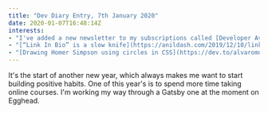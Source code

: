 ```yaml
---
title: "Dev Diary Entry, 7th January 2020"
date: 2020-01-07T16:48:14Z
interests:
- "I've added a new newsletter to my subscriptions called [Developer Avocados](https://developeravocados.net/). It's targetted towards developer advocates but I'm picking up lots of useful links about public speaking"
- "[“Link In Bio” is a slow knife](https://anildash.com/2019/12/10/link-in-bio-is-how-they-tried-to-kill-the-web/) -  an insightful piece about how certain platforms limit the use of external hyperlinks."
- "[Drawing Homer Simpson using circles in CSS](https://dev.to/alvaromontoro/drawing-homer-simpson-using-circles-in-css-4gc1) - I love CSS art and I love The Simpsons, what more can I say?"
---
```


It's the start of another new year, which always makes me want to start building positive habits. One of this year's is to spend more time taking online courses. I'm working my way through a Gatsby one at the moment on Egghead.